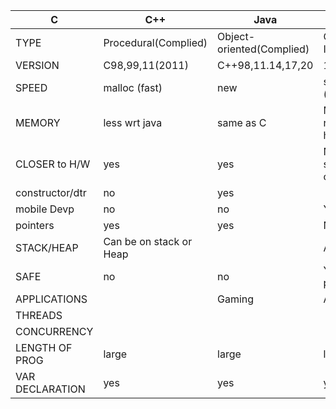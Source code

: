 
|C|C++|Java|Python|goLang|
|---|---|---|---|---|
|TYPE|Procedural(Complied)|Object-oriented(Complied)|OO(Compiled or Interpreted)|Interpretor(/usr/local/bin/python3.8)||
|VERSION|C98,99,11(2011)|C++98,11.14,17,20|1.0...8.0(present)|1.x,2.x,3.x||
|SPEED|malloc (fast)|new|slow wrt c++ (see java page)||40% faster wrt python in getting data from DB serialization/deserialization, ranking, aggregation of data|
|MEMORY|less wrt java|same as C|More(maintaining reference is heavy)|Heavy||
|CLOSER to H/W|yes|yes|NO(bcoz it has safety constructs)|||
|constructor/dtr|no|yes||||
|mobile Devp|no|no|Yes, Android|||
|pointers|yes|yes|NO|NO||
|STACK/HEAP|Can be on stack or Heap||Always on Heap|In python stack is not present||
|SAFE|no|no|Yes(see java page)|||
|APPLICATIONS||Gaming|Application,GUI|||
|THREADS||||Heavy lifting is required to|This is for go is designed. goRoutines(Threads), Channels(IPC)|
|CONCURRENCY||||create threads,processes|are very cheap only few KBs. Go runtime handles all complexity.|
|LENGTH OF PROG|large|large|large|very shorter relatively|large|
|VAR DECLARATION|yes|yes|yes|no|yes|
